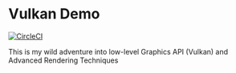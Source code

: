 # Vulkan Demo

[![CircleCI](https://circleci.com/gh/OdysseyGuy/vulkan-demo/tree/main.svg?style=svg)](https://circleci.com/gh/OdysseyGuy/vulkan-demo/tree/main)

This is my wild adventure into low-level Graphics API (Vulkan) and Advanced Rendering Techniques
